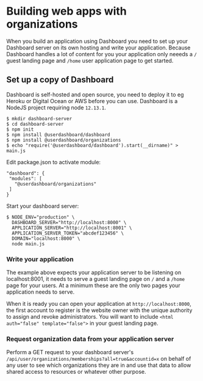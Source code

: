 # Building web apps with organizations

When you build an application using Dashboard you need to set up your Dashboard server on its own hosting and write your application.  Because Dashboard handles a lot of content for you your application only neeeds a `/` guest landing page and `/home` user application page to get started.

## Set up a copy of Dashboard

Dashboard is self-hosted and open source, you need to deploy it to eg Heroku or Digital Ocean or AWS before you can use.  Dashboard is a NodeJS project requiring node `12.13.1`.

    $ mkdir dashboard-server
    $ cd dashboard-server
    $ npm init
    $ npm install @userdashboard/dashboard
    $ npm install @userdashboard/organizations
    $ echo "require('@userdashboard/dashboard').start(__dirname)" > main.js
    
Edit package.json to activate module:
    
    "dashboard": {
     "modules": [
       "@userdashboard/organizations"
     ]
    }

Start your dashboard server:

    $ NODE_ENV="production" \
      DASHBOARD_SERVER="http://localhost:8000" \
      APPLICATION_SERVER="http://localhost:8001" \
      APPLICATION_SERVER_TOKEN="abcdef123456" \
      DOMAIN="localhost:8000" \
      node main.js

### Write your application

The example above expects your application server to be listening on localhost:8001, it needs to serve a guest landing page on `/` and a `/home` page for your users.  At a minimum these are the only two pages your application needs to serve.

When it is ready you can open your application at `http://localhost:8000`, the first account to register is the website owner with the unique authority to assign and revoke administrators.  You will want to include `<html auth="false" template="false">` in your guest landing page.

### Request organization data from your application server

Perform a GET request to your dashboard server's `/api/user/organizations/memberships?all=true&accountid=x` on behalf of any user to see which organizations they are in and use that data to allow shared access to resources or whatever other purpose.
